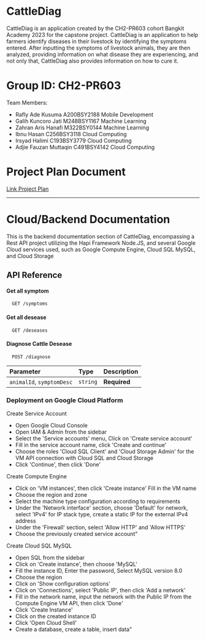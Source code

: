# CattleDiag
CattleDiag is an application created by the CH2-PR603 cohort Bangkit Academy 2023 for the capstone project. CattleDiag is an application to help farmers identify diseases in their livestock by identifying the symptoms entered. After inputting the symptoms of livestock animals, they are then analyzed, providing information on what disease they are experiencing, and not only that, CattleDiag also provides information on how to cure it.

# Group ID: CH2-PR603
Team Members:

- Rafly Ade Kusuma       A200BSY2188   Mobile Development    
- Galih Kuncoro Jati     M248BSY1167   Machine Learning    
- Zahran Aris Hanafi     M322BSY0144   Machine Learning    
- Ibnu Hasan             C256BSY3118   Cloud Computing     
- Irsyad Halimi          C193BSY3779   Cloud Computing     
- Adjie Fauzan Muttaqin  C491BSY4142   Cloud Computing     

# Project Plan Document
[Link Project Plan](https://docs.google.com/document/d/1PMCEKqtCIhXkZkfvbOby7mso87_mXo0LEJmka7PsVAE/edit)

--------------------------------------------

# Cloud/Backend Documentation

This is the backend documentation section of CattleDiag, encompassing a Rest API project utilizing the Hapi Framework Node.JS, and several Google Cloud services used, such as Google Compute Engine, Cloud SQL MySQL, and Cloud Storage






## API Reference

#### Get all symptom

```http
  GET /symptoms
```

#### Get all desease

```http
  GET /deseases
```

#### Diagnose Cattle Desease

```http
  POST /diagnose
```

| Parameter | Type     | Description                       |
| :-------- | :------- | :-------------------------------- |
| `animalId`, `symptomDesc`      | `string` | **Required** |



### Deployment on Google Cloud Platform

Create Service Account
- Open Google Cloud Console
- Open IAM & Admin from the sidebar
- Select the 'Service accounts' menu, Click on 'Create service account'
- Fill in the service account name, click 'Create and continue'
- Choose the roles 'Cloud SQL Client' and 'Cloud Storage Admin' for the VM API connection with Cloud SQL and Cloud Storage
- Click 'Continue', then click 'Done'

Create Compute Engine
- Click on 'VM instances', then click 'Create instance' Fill in the VM name
- Choose the region and zone
- Select the machine type configuration according to requirements
- Under the 'Network interface' section, choose 'Default' for network, select 'IPv4' for IP stack type, create a static IP for the external IPv4 address
- Under the 'Firewall' section, select 'Allow HTTP' and 'Allow HTTPS'
- Choose the previously created service account"

Create Cloud SQL MySQL
- Open SQL from the sidebar
- Click on 'Create instance', then choose 'MySQL'
- Fill the instance ID, Enter the password, Select MySQL version 8.0
- Choose the region
- Click on 'Show configuration options'
- Click on 'Connections', select 'Public IP', then click 'Add a network'
- Fill in the network name, input the network with the Public IP from the Compute Engine VM API, then click 'Done'
- Click 'Create Instance'
- Click on the created instance ID
- Click 'Open Cloud Shell'
- Create a database, create a table, insert data"
